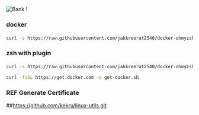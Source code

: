 ![Bank !](https://images.unsplash.com/photo-1629654297299-c8506221ca97?ixlib=rb-1.2.1&ixid=MnwxMjA3fDB8MHxwaG90by1wYWdlfHx8fGVufDB8fHx8&auto=format&fit=crop&w=1974&q=80)

### docker 
#### 
```sh
curl -s https://raw.githubusercontent.com/jakkreerat2540/docker-ohmyzsh/main/docker-installer.sh | bash -s --
```
### zsh with plugin 

#### 
```sh
curl -s https://raw.githubusercontent.com/jakkreerat2540/docker-ohmyzsh/main/install-zsh.sh | bash -s --
```


```sh
curl -fsSL https://get.docker.com -o get-docker.sh
```


### REF Generate Certificate 
##https://github.com/kekru/linux-utils.git
